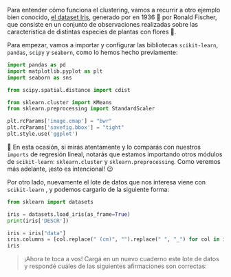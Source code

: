 Para entender cómo funciona el clustering, vamos a recurrir a otro ejemplo bien conocido,  [el dataset Iris](https://en.wikipedia.org/wiki/Iris_flower_data_set), generado por en 1936 📅 por Ronald Fischer, que consiste en un conjunto de observaciones realizadas sobre las característica de distintas especies de plantas con flores  🌼.

Para empezar, vamos a importar y configurar las bibliotecas `scikit-learn`, `pandas`, `scipy` y `seaborn`, como lo hemos hecho previamente: 

```python
import pandas as pd
import matplotlib.pyplot as plt
import seaborn as sns

from scipy.spatial.distance import cdist

from sklearn.cluster import KMeans
from sklearn.preprocessing import StandardScaler

plt.rcParams['image.cmap'] = "bwr"
plt.rcParams['savefig.bbox'] = "tight"
plt.style.use('ggplot')
``` 

👀 En esta ocasión, si mirás atentamente y lo comparás con nuestros `imports` de regresión lineal, notarás que estamos importando otros módulos de `scikit-learn`: `sklearn.cluster` y `sklearn.preprocessing`. Como veremos más adelante, ¡esto es intencional!  :wink: 

Por otro lado, nuevamente el lote de datos que nos interesa viene con `scikit-learn` , y podemos cargarlo de la siguiente forma:

```python
from sklearn import datasets

iris = datasets.load_iris(as_frame=True)
print(iris['DESCR'])

iris = iris["data"]
iris.columns = [col.replace(" (cm)", "").replace(" ", "_") for col in iris.columns]
iris
``` 

>  ¡Ahora te toca a vos! Cargá en un nuevo cuaderno este lote de datos y  respondé cuáles de las siguientes afirmaciones son correctas:
